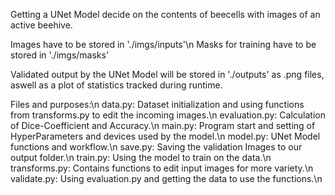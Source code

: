 Getting a UNet Model decide on the contents of beecells with images of an active beehive.

Images have to be stored in './imgs/inputs'\n
Masks for training have to be stored in './imgs/masks'

Validated output by the UNet Model will be stored in './outputs' as .png files, aswell as a plot of statistics tracked during runtime.

Files and purposes:\n
data.py:		Dataset initialization and using functions from transforms.py to edit the incoming images.\n
evaluation.py:	Calculation of Dice-Coefficient and Accuracy.\n
main.py:		Program start and setting of HyperParameters and devices used by the model.\n
model.py:		UNet Model functions and workflow.\n
save.py:		Saving the validation Images to our output folder.\n
train.py:		Using the model to train on the data.\n
transforms.py:	Contains functions to edit input images for more variety.\n
validate.py:	Using evaluation.py and getting the data to use the functions.\n